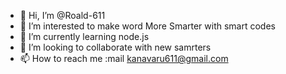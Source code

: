 - 👋 Hi, I’m @Roald-611
- 👀 I’m interested to make word More Smarter with smart codes 
- 🌱 I’m currently learning node.js
- 💞️ I’m looking to collaborate with new samrters
- 📫 How to reach me :mail kanavaru611@gmail.com 

<!---
Roald-611/Roald-611 is a ✨ special ✨ repository because its `README.md` (this file) appears on your GitHub profile.
You can click the Preview link to take a look at your changes.
--->

